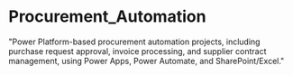 # Procurement_Automation
 "Power Platform-based procurement automation projects, including purchase request approval, invoice processing, and supplier contract management, using Power Apps, Power Automate, and SharePoint/Excel."
